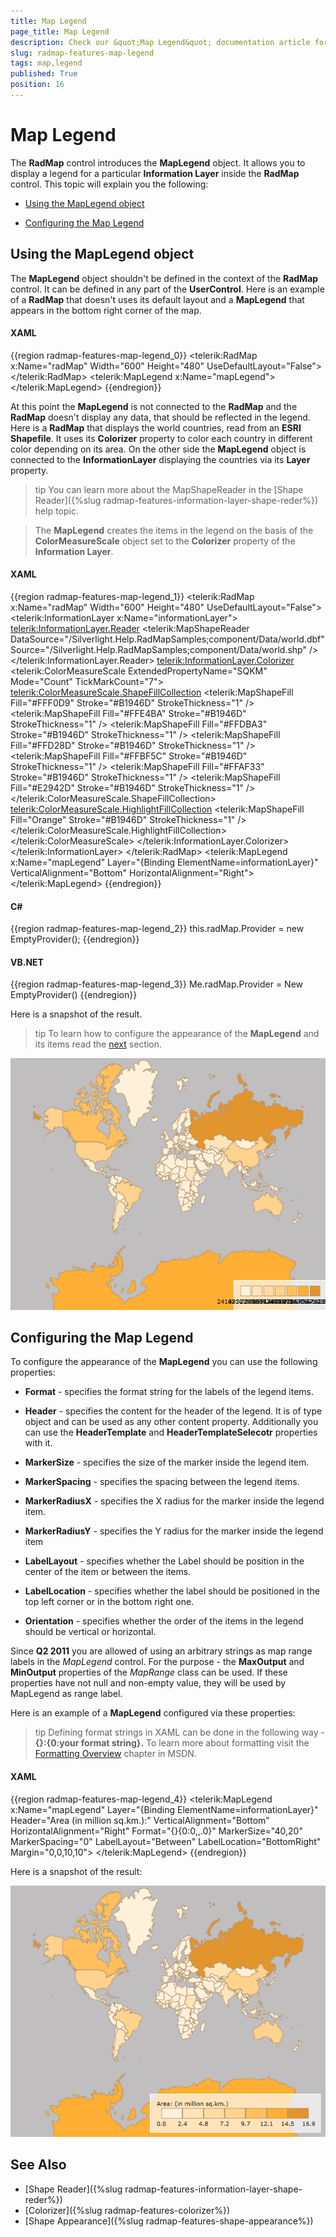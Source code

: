 ```yaml
---
title: Map Legend
page_title: Map Legend
description: Check our &quot;Map Legend&quot; documentation article for the RadMap {{ site.framework_name }} control.
slug: radmap-features-map-legend
tags: map,legend
published: True
position: 16
---
```


# Map Legend

The __RadMap__ control introduces the __MapLegend__ object. It allows you to display a legend for a particular __Information Layer__ inside the __RadMap__ control. This topic will explain you the following:

* [Using the MapLegend object](#using-the-maplegend-object)

* [Configuring the Map Legend](#configuring-the-map-legend)

## Using the MapLegend object

The __MapLegend__ object shouldn't be defined in the context of the __RadMap__ control. It can be defined in any part of the __UserControl__. Here is an example of a __RadMap__ that doesn't uses its default layout and a __MapLegend__ that appears in the bottom right corner of the map.

#### __XAML__
{{region radmap-features-map-legend_0}}
	<telerik:RadMap x:Name="radMap"
	                Width="600"
	                Height="480"
	                UseDefaultLayout="False">
	</telerik:RadMap>
	<telerik:MapLegend x:Name="mapLegend">
	</telerik:MapLegend>
{{endregion}}

At this point the __MapLegend__ is not connected to the __RadMap__ and the __RadMap__ doesn't display any data, that should be reflected in the legend. Here is a __RadMap__ that displays the world countries, read from an __ESRI Shapefile__. It uses its __Colorizer__ property to color each country in different color depending on its area. On the other side the __MapLegend__ object is connected to the __InformationLayer__ displaying the countries via its __Layer__ property.

>tip You can learn more about the MapShapeReader in the [Shape Reader]({%slug radmap-features-information-layer-shape-reder%}) help topic.

>The __MapLegend__ creates the items in the legend on the basis of the __ColorMeasureScale__ object set to the __Colorizer__ property of the __Information Layer__.

#### __XAML__
{{region radmap-features-map-legend_1}}
	<telerik:RadMap x:Name="radMap"
	                Width="600"
	                Height="480"
	                UseDefaultLayout="False">
	    <telerik:InformationLayer x:Name="informationLayer">
	        <telerik:InformationLayer.Reader>
	            <telerik:MapShapeReader DataSource="/Silverlight.Help.RadMapSamples;component/Data/world.dbf"
	                                    Source="/Silverlight.Help.RadMapSamples;component/Data/world.shp" />
	        </telerik:InformationLayer.Reader>
	        <telerik:InformationLayer.Colorizer>
	            <telerik:ColorMeasureScale ExtendedPropertyName="SQKM"
	                                        Mode="Count"
	                                        TickMarkCount="7">
	                <telerik:ColorMeasureScale.ShapeFillCollection>
	                    <telerik:MapShapeFill Fill="#FFF0D9"
	                                            Stroke="#B1946D"
	                                            StrokeThickness="1" />
	                    <telerik:MapShapeFill Fill="#FFE4BA"
	                                            Stroke="#B1946D"
	                                            StrokeThickness="1" />
	                    <telerik:MapShapeFill Fill="#FFDBA3"
	                                            Stroke="#B1946D"
	                                            StrokeThickness="1" />
	                    <telerik:MapShapeFill Fill="#FFD28D"
	                                            Stroke="#B1946D"
	                                            StrokeThickness="1" />
	                    <telerik:MapShapeFill Fill="#FFBF5C"
	                                            Stroke="#B1946D"
	                                            StrokeThickness="1" />
	                    <telerik:MapShapeFill Fill="#FFAF33"
	                                            Stroke="#B1946D"
	                                            StrokeThickness="1" />
	                    <telerik:MapShapeFill Fill="#E2942D"
	                                            Stroke="#B1946D"
	                                            StrokeThickness="1" />
	                </telerik:ColorMeasureScale.ShapeFillCollection>
	                <telerik:ColorMeasureScale.HighlightFillCollection>
	                    <telerik:MapShapeFill Fill="Orange"
	                                            Stroke="#B1946D"
	                                            StrokeThickness="1" />
	                </telerik:ColorMeasureScale.HighlightFillCollection>
	            </telerik:ColorMeasureScale>
	        </telerik:InformationLayer.Colorizer>
	    </telerik:InformationLayer>
	</telerik:RadMap>
	<telerik:MapLegend x:Name="mapLegend"
	                    Layer="{Binding ElementName=informationLayer}"
	                    VerticalAlignment="Bottom"
	                    HorizontalAlignment="Right">
	</telerik:MapLegend>
{{endregion}}

#### __C#__
{{region radmap-features-map-legend_2}}
	this.radMap.Provider = new EmptyProvider();
{{endregion}}

#### __VB.NET__
{{region radmap-features-map-legend_3}}
	Me.radMap.Provider = New EmptyProvider()
{{endregion}}

Here is a snapshot of the result.

>tip To learn how to configure the appearance of the __MapLegend__ and its items read the [next](#configuring-the-map-legend) section.

![](images/RadMap_Features_MapLegend_01.png)

## Configuring the Map Legend

To configure the appearance of the __MapLegend__ you can use the following properties:

* __Format__ - specifies the format string for the labels of the legend items. 

* __Header__ - specifies the content for the header of the legend. It is of type object and can be used as any other content property. Additionally you can use the __HeaderTemplate__ and __HeaderTemplateSelecotr__ properties with it. 

* __MarkerSize__ - specifies the size of the marker inside the legend item. 

* __MarkerSpacing__ - specifies the spacing between the legend items. 

* __MarkerRadiusX__ - specifies the X radius for the marker inside the legend item. 

* __MarkerRadiusY__ - specifies the Y radius for the marker inside the legend item 

* __LabelLayout__ - specifies whether the Label should be position in the center of the item or between the items. 

* __LabelLocation__ - specifies whether the label should be positioned in the top left corner or in the bottom right one.

* __Orientation__ - specifies whether the order of the items in the legend should be vertical or horizontal.

Since __Q2 2011__ you are allowed of using an arbitrary strings as map range labels in the *MapLegend* control. For the purpose - the __MaxOutput__ and __MinOutput__ properties of the *MapRange* class can be used. If these properties have not null and non-empty value, they will be used by MapLegend as range label.

Here is an example of a __MapLegend__ configured via these properties:

>tip Defining format strings in XAML can be done in the following way - __{}:{0:your format string}.__ To learn more about formatting visit the [Formatting Overview](http://msdn.microsoft.com/en-us/library/26etazsy.aspx) chapter in MSDN.

#### __XAML__
{{region radmap-features-map-legend_4}}
	<telerik:MapLegend x:Name="mapLegend"
	                    Layer="{Binding ElementName=informationLayer}"
	                    Header="Area (in million sq.km.):"
	                    VerticalAlignment="Bottom"
	                    HorizontalAlignment="Right"
	                    Format="{}{0:0,,.0}"
	                    MarkerSize="40,20"
	                    MarkerSpacing="0"
	                    LabelLayout="Between"
	                    LabelLocation="BottomRight"
	                    Margin="0,0,10,10">
	</telerik:MapLegend>
{{endregion}}

Here is a snapshot of the result:

![](images/RadMap_Features_MapLegend_02.png)

## See Also
 * [Shape Reader]({%slug radmap-features-information-layer-shape-reder%})
 * [Colorizer]({%slug radmap-features-colorizer%})
 * [Shape Appearance]({%slug radmap-features-shape-appearance%})